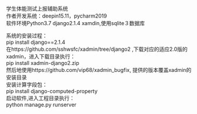学生体能测试上报辅助系统<br>
作者开发系统：deepin15.11，pycharm2019<br>
软件环境Python3.7 django2.1.4 xamdin,使用sqlite３数据库<br>

系统的安装过程：<br>
pip install django==2.1.4<br>
在https://github.com/sshwsfc/xadmin/tree/django2 ,下载对应的适应2.0版的xadmin，进入下载目录执行：<br>
pip install xadmin-django2.zip<br>
然后地使用https://github.com/vip68/xadmin_bugfix, 提供的版本覆盖xadmin的安装目录<br>
安装计算字段包：<br>
pip install django-computed-property<br>
启动软件,进入工程目录执行：<br>
python manage.py runserver<br>
